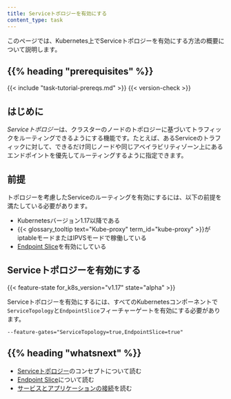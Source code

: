 ```yaml
---
title: Serviceトポロジーを有効にする
content_type: task
---
```


<!-- overview -->
このページでは、Kubernetes上でServiceトポロジーを有効にする方法の概要について説明します。


## {{% heading "prerequisites" %}}

  {{< include "task-tutorial-prereqs.md" >}} {{< version-check >}}


<!-- steps -->

## はじめに

*Serviceトポロジー*は、クラスターのノードのトポロジーに基づいてトラフィックをルーティングできるようにする機能です。たとえば、あるServiceのトラフィックに対して、できるだけ同じノードや同じアベイラビリティゾーン上にあるエンドポイントを優先してルーティングするように指定できます。

## 前提

トポロジーを考慮したServiceのルーティングを有効にするには、以下の前提を満たしている必要があります。

   * Kubernetesバージョン1.17以降である
   * {{< glossary_tooltip text="Kube-proxy" term_id="kube-proxy" >}}がiptableモードまたはIPVSモードで稼働している
   * [Endpoint Slice](/docs/concepts/services-networking/endpoint-slices/)を有効にしている

## Serviceトポロジーを有効にする

{{< feature-state for_k8s_version="v1.17" state="alpha" >}}

Serviceトポロジーを有効にするには、すべてのKubernetesコンポーネントで`ServiceTopology`と`EndpointSlice`フィーチャーゲートを有効にする必要があります。

```
--feature-gates="ServiceTopology=true,EndpointSlice=true"
```

## {{% heading "whatsnext" %}}

* [Serviceトポロジー](/ja/docs/concepts/services-networking/service-topology)のコンセプトについて読む
* [Endpoint Slice](/docs/concepts/services-networking/endpoint-slices)について読む
* [サービスとアプリケーションの接続](/ja/docs/concepts/services-networking/connect-applications-service/)を読む

